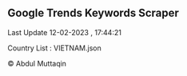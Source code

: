 

## Google Trends Keywords Scraper 
 
Last Update 12-02-2023 , 17:44:21

Country List :
VIETNAM.json



© Abdul Muttaqin 
